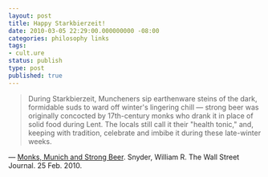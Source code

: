 ```yaml
---
layout: post
title: Happy Starkbierzeit!
date: 2010-03-05 22:29:00.000000000 -08:00
categories: philosophy links
tags:
- cult.ure
status: publish
type: post
published: true
---
```

> During Starkbierzeit, Muncheners sip earthenware steins of the dark, formidable suds to ward off winter's lingering chill &mdash; strong beer was originally concocted by 17th-century monks who drank it in place of solid food during Lent. The locals still call it their &quot;health tonic,&quot; and, keeping with tradition, celebrate and imbibe it during these late-winter weeks.

&mdash; [Monks, Munich and Strong Beer](http://online.wsj.com/article/SB10001424052748704240004575085991161534542.html). Snyder, William R. The Wall Street Journal. 25 Feb. 2010.
